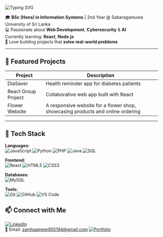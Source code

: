 ![Typing SVG](https://readme-typing-svg.herokuapp.com?size=28&color=B22222&font=Fira+Code&center=true&vCenter=true&width=1000&lines=Hi+there!💁‍♀️+I'm+Zamha+Ameer)

🎓 **BSc (Hons) in Information Systems** | 2nd Year @ Sabaragamuwa University of Sri Lanka  
💻 Passionate about **Web Development**, **Cybersecurity** & **AI**  
   Currently learning: **React**, **Node.js**  
🚀 Love building projects that **solve real-world problems**  

---

## 🔹 Featured Projects
| Project | Description |
|---------|-------------|
| DiaSaver | Health reminder app for diabetes patients |
| React Group Project | Collaborative web app built with React |
| Flower Website | A responsive website for a flower shop, showcasing products and online ordering |

---

## 🔹 Tech Stack
**Languages:**  
![JavaScript](https://img.shields.io/badge/JavaScript-F7DF1E?style=for-the-badge&logo=javascript&logoColor=black) 
![Python](https://img.shields.io/badge/Python-3776AB?style=for-the-badge&logo=python&logoColor=white) 
![PHP](https://img.shields.io/badge/PHP-777BB4?style=for-the-badge&logo=php&logoColor=white) 
![Java](https://img.shields.io/badge/Java-007396?style=for-the-badge&logo=java&logoColor=white) 
![SQL](https://img.shields.io/badge/SQL-4479A1?style=for-the-badge&logo=sql&logoColor=white)

**Frontend:**  
![React](https://img.shields.io/badge/React-61DAFB?style=for-the-badge&logo=react&logoColor=black) 
![HTML5](https://img.shields.io/badge/HTML5-E34F26?style=for-the-badge&logo=html5&logoColor=white) 
![CSS3](https://img.shields.io/badge/CSS3-1572B6?style=for-the-badge&logo=css3&logoColor=white)

**Databases:**  
![MySQL](https://img.shields.io/badge/MySQL-4479A1?style=for-the-badge&logo=mysql&logoColor=white)

**Tools:**  
![Git](https://img.shields.io/badge/Git-F05032?style=for-the-badge&logo=git&logoColor=white) 
![GitHub](https://img.shields.io/badge/GitHub-181717?style=for-the-badge&logo=github&logoColor=white) 
![VS Code](https://img.shields.io/badge/VS%20Code-007ACC?style=for-the-badge&logo=visual-studio-code&logoColor=white)

## 📫 Connect with Me
[![LinkedIn](https://img.shields.io/badge/LinkedIn-0077B5?style=for-the-badge&logo=linkedin&logoColor=white)](https://www.linkedin.com/in/z-59a169344/)  
📧 Email: [zamhaameer855194@gmail.com](mailto:zamhaameer855194@gmail.com)
[![Portfolio](https://img.shields.io/badge/Portfolio-Visit-blue?style=for-the-badge&logo=github)](https://ZamhaAmeer.github.io/)



